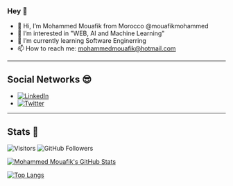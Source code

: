 ### Hey  👋
- 👋 Hi, I’m Mohammed Mouafik from Morocco @mouafikmohammed
- 👀 I’m interested in  "WEB, AI and Machine Learning"
- 🌱 I’m currently learning Software Enginerring
- 📫 How to reach me: [mohammedmouafik@hotmail.com](mailto:mohammedmouafik@hotmail.com)

<hr/>

## Social Networks 😎

- [![LinkedIn](https://img.shields.io/badge/-LinkedIn-0A66C2?style=flat&logo=linkedin&link=https://www.linkedin.com/in/mouafik/)](https://www.linkedin.com/in/mouafik/)
- [![Twitter](https://img.shields.io/badge/-Twitter-FFFFFF?style=flat&logo=twitter&link=https://twitter.com/MohammedMouafi1)](https://twitter.com/MohammedMouafi1)

<hr/>

## Stats 📑

![Visitors](https://visitor-badge.glitch.me/badge?page_id=mouafikmohammed) 
![GitHub Followers](https://img.shields.io/github/followers/mouafikmohammed?label=Follow&logo=Github&style=social)

[![Mohammed Mouafik's GitHub Stats](https://github-readme-stats.vercel.app/api?username=mouafikmohammed&count_private=true&show_icons=true&theme=dark)](https://github.com/mouafikmohammed) 

[![Top Langs](https://github-readme-stats.vercel.app/api/top-langs/?username=mouafikmohammed&layout=compact&theme=dark)](https://github.com/mouafikmohammed)
